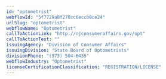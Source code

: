 ```yaml
---
id: "optometrist"
webflowId: "5f7729a8f278cc6eccb0ce24"
urlSlug: "optometrist"
webflowName: "Optometrist"
callToActionLink: "http://njconsumeraffairs.gov/opt"
callToActionText: ""
issuingAgency: "Division of Consumer Affairs"
issuingDivision: "State Board of Optometrists"
divisionPhone: "(973) 504-6435"
webflowIndustry: "Optometrist"
licenseCertificationClassification: "REGISTRATION/LICENSE"
---
```

